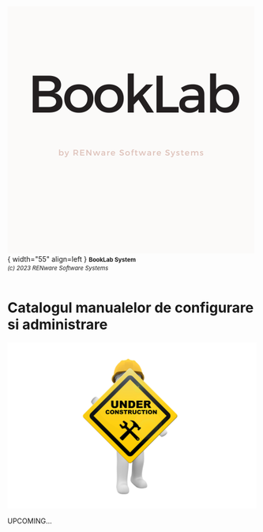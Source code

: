 ![booklab_logo](../pictures/booklab_logo.png){ width="55" align=left }
<small markdown>**BookLab System**<br>
*(c) 2023 RENware Software Systems*
</small><br><br>



# Catalogul manualelor de configurare si administrare


<!-- -#TODO ...Under construction page... -->

![wip page](../pictures/under_maintenance.png)

UPCOMING...


